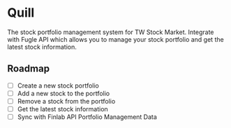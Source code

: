 Quill
===

The stock portfolio management system for TW Stock Market. Integrate with Fugle API which allows you to manage your stock portfolio and get the latest stock information.

## Roadmap

* [ ] Create a new stock portfolio
* [ ] Add a new stock to the portfolio
* [ ] Remove a stock from the portfolio
* [ ] Get the latest stock information
* [ ] Sync with Finlab API Portfolio Management Data
